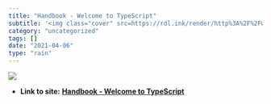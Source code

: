 ```yaml
---
title: "Handbook - Welcome to TypeScript"
subtitle: '<img class="cover" src=https://rdl.ink/render/http%3A%2F%2Fwww.typescriptlang.org%2FHandbook%23basic...'
category: "uncategorized"
tags: []
date: "2021-04-06"
type: "rain"
---
```

<img class="cover" src=https://rdl.ink/render/http%3A%2F%2Fwww.typescriptlang.org%2FHandbook%23basic-types>


* **Link to site:** **[Handbook - Welcome to TypeScript](http://www.typescriptlang.org/Handbook#basic-types)**
